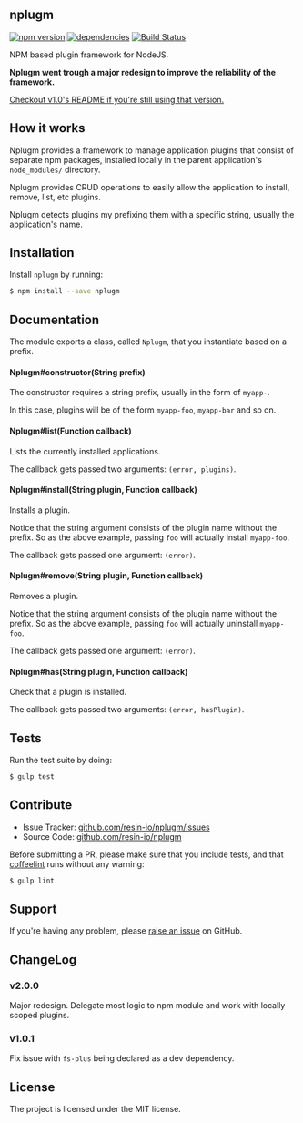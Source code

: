 nplugm
---------

[![npm version](https://badge.fury.io/js/nplugm.svg)](http://badge.fury.io/js/nplugm)
[![dependencies](https://david-dm.org/resin-io/nplugm.png)](https://david-dm.org/resin-io/nplugm.png)
[![Build Status](https://travis-ci.org/resin-io/nplugm.svg?branch=master)](https://travis-ci.org/resin-io/nplugm)

NPM based plugin framework for NodeJS.

**Nplugm went trough a major redesign to improve the reliability of the framework.**

[Checkout v1.0's README if you're still using that version.](https://github.com/resin-io/nplugm/blob/v1.0.1/README.md)

How it works
------------

Nplugm provides a framework to manage application plugins that consist of separate npm packages, installed locally in the parent application's `node_modules/` directory.

Nplugm provides CRUD operations to easily allow the application to install, remove, list, etc plugins.

Nplugm detects plugins my prefixing them with a specific string, usually the application's name.

Installation
------------

Install `nplugm` by running:

```sh
$ npm install --save nplugm
```

Documentation
-------------

The module exports a class, called `Nplugm`, that you instantiate based on a prefix.

#### Nplugm#constructor(String prefix)

The constructor requires a string prefix, usually in the form of `myapp-`.

In this case, plugins will be of the form `myapp-foo`, `myapp-bar` and so on.

#### Nplugm#list(Function callback)

Lists the currently installed applications.

The callback gets passed two arguments: `(error, plugins)`.

#### Nplugm#install(String plugin, Function callback)

Installs a plugin.

Notice that the string argument consists of the plugin name without the prefix. So as the above example, passing `foo` will actually install `myapp-foo`.

The callback gets passed one argument: `(error)`.

#### Nplugm#remove(String plugin, Function callback)

Removes a plugin.

Notice that the string argument consists of the plugin name without the prefix. So as the above example, passing `foo` will actually uninstall `myapp-foo`.

The callback gets passed one argument: `(error)`.

#### Nplugm#has(String plugin, Function callback)

Check that a plugin is installed.

The callback gets passed two arguments: `(error, hasPlugin)`.

Tests
-----

Run the test suite by doing:

```sh
$ gulp test
```

Contribute
----------

- Issue Tracker: [github.com/resin-io/nplugm/issues](https://github.com/resin-io/nplugm/issues)
- Source Code: [github.com/resin-io/nplugm](https://github.com/resin-io/nplugm)

Before submitting a PR, please make sure that you include tests, and that [coffeelint](http://www.coffeelint.org/) runs without any warning:

```sh
$ gulp lint
```

Support
-------

If you're having any problem, please [raise an issue](https://github.com/resin-io/nplugm/issues/new) on GitHub.

ChangeLog
---------

### v2.0.0

Major redesign. Delegate most logic to npm module and work with locally scoped plugins.

### v1.0.1

Fix issue with `fs-plus` being declared as a dev dependency.

License
-------

The project is licensed under the MIT license.
